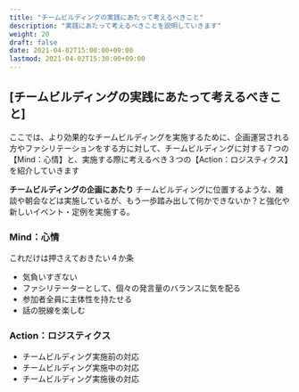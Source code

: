```yaml
---
title: "チームビルディングの実践にあたって考えるべきこと"
description: "実践にあたって考えるべきことを説明していきます"
weight: 20
draft: false
date: 2021-04-02T15:00:00+09:00
lastmod: 2021-04-02T15:30:00+09:00
---
```


## [チームビルディングの実践にあたって考えるべきこと]


ここでは、より効果的なチームビルディングを実施するために、企画運営される方やファシリテーションをする方に対して、チームビルディングに対する７つの【Mind：心情】と、実施する際に考えるべき３つの【Action：ロジスティクス】を紹介していきます

**チームビルディングの企画にあたり**
チームビルディングに位置するような、雑談や朝会などは実施しているが、もう一歩踏み出して何かできないか？と強化や新しいイベント・定例を実施する。

### Mind：心情

これだけは押さえておきたい４か条
- 気負いすぎない
- ファシリテーターとして、個々の発言量のバランスに気を配る
- 参加者全員に主体性を持たせる
- 話の脱線を楽しむ



### Action：ロジスティクス

- チームビルディング実施前の対応
- チームビルディング実施中の対応
- チームビルディング実施後の対応
